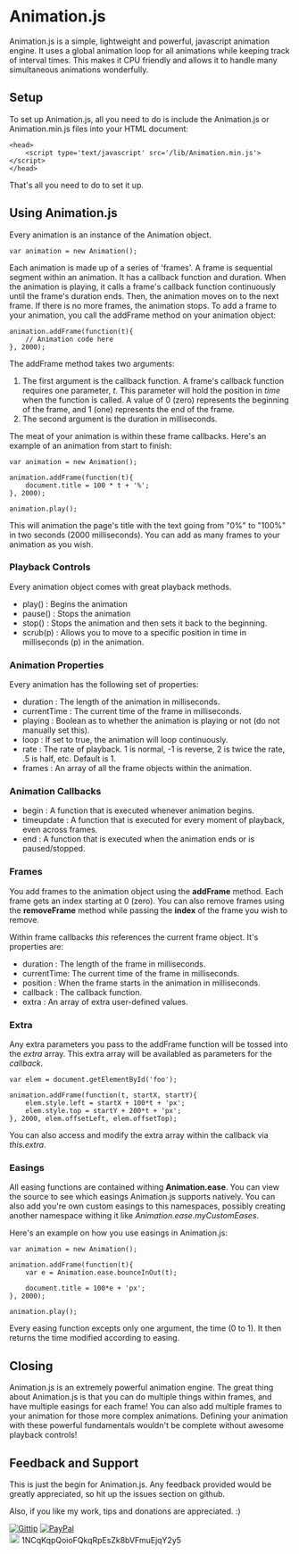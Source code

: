 # Animation.js

Animation.js is a simple, lightweight and powerful, javascript animation engine. It uses a global animation loop for all animations while keeping track of interval times. This makes it CPU friendly and allows it to handle many simultaneous animations wonderfully.

## Setup

To set up Animation.js, all you need to do is include the Animation.js or Animation.min.js files into your HTML document:

	<head>
		<script type='text/javascript' src='/lib/Animation.min.js'></script>
	</head>

That's all you need to do to set it up.

## Using Animation.js

Every animation is an instance of the Animation object.

	var animation = new Animation();

Each animation is made up of a series of 'frames'. A frame is sequential segment within an animation. It has a callback function and duration.
When the animation is playing, it calls a frame's callback function continuously until the frame's duration ends. Then, the animation moves on
to the next frame. If there is no more frames, the animation stops. To add a frame to your animation, you call the addFrame method on your
animation object: 

	animation.addFrame(function(t){
		// Animation code here
	}, 2000);

The addFrame method takes two arguments:

1. The first argument is the callback function. A frame's callback function requires one parameter, *t*. This parameter will hold the position 
in *time* when the function is called. A value of 0 (zero) represents the beginning of the frame, and 1 (one) represents the end of the frame.
2. The second argument is the duration in milliseconds.

The meat of your animation is within these frame callbacks. Here's an example of an animation from start to finish:

	var animation = new Animation();
	
	animation.addFrame(function(t){
		document.title = 100 * t + '%';
	}, 2000);
	
	animation.play();

This will animation the page's title with the text going from "0%" to "100%" in two seconds (2000 milliseconds). 
You can add as many frames to your animation as you wish.

### Playback Controls

Every animation object comes with great playback methods.

- play() : Begins the animation
- pause() : Stops the animation
- stop() : Stops the animation and then sets it back to the beginning.
- scrub(p) : Allows you to move to a specific position in time in milliseconds (p) in the animation.

### Animation Properties

Every animation has the following set of properties:

- duration : The length of the animation in milliseconds.
- currentTime : The current time of the frame in milliseconds.
- playing : Boolean as to whether the animation is playing or not (do not manually set this).
- loop : If set to true, the animation will loop continuously.
- rate : The rate of playback. 1 is normal, -1 is reverse, 2 is twice the rate, .5 is half, etc. Default is 1.
- frames : An array of all the frame objects within the animation.

### Animation Callbacks

- begin : A function that is executed whenever animation begins.
- timeupdate : A function that is executed for every moment of playback, even across frames.
- end : A function that is executed when the animation ends or is paused/stopped.

### Frames

You add frames to the animation object using the **addFrame** method.
Each frame gets an index starting at 0 (zero). 
You can also remove frames using the **removeFrame** method while passing the **index** of the frame you wish to remove.

Within frame callbacks *this* references the current frame object. It's properties are:

- duration : The length of the frame in milliseconds.
- currentTime: The current time of the frame in milliseconds.
- position : When the frame starts in the animation in milliseconds.
- callback : The callback function.
- extra : An array of extra user-defined values.

### Extra

Any extra parameters you pass to the addFrame function will be tossed into the *extra* array. 
This extra array will be availabled as parameters for the *callback*.

	var elem = document.getElementById('foo');
	
	animation.addFrame(function(t, startX, startY){
		elem.style.left = startX + 100*t + 'px';
		elem.style.top = startY + 200*t + 'px';
	}, 2000, elem.offsetLeft, elem.offsetTop);

You can also access and modify the extra array within the callback via *this.extra*.

### Easings

All easing functions are contained withing **Animation.ease**. You can view the source to see which easings Animation.js supports natively.
You can also add you're own custom easings to this namespaces, possibly creating another namespace withing it like *Animation.ease.myCustomEases*.

Here's an example on how you use easings in Animation.js:

	var animation = new Animation();
	
	animation.addFrame(function(t){
		var e = Animation.ease.bounceInOut(t);
		
		document.title = 100*e + 'px';
	}, 2000);
	
	animation.play();

Every easing function excepts only one argument, the time (0 to 1). It then returns the time modified according to easing.

## Closing

Animation.js is an extremely powerful animation engine. 
The great thing about Animation.js is that you can do multiple things within frames, and have multiple easings for each frame!
You can also add multiple frames to your animation for those more complex animations.
Defining your animation with these powerful fundamentals wouldn't be complete without awesome playback controls!

## Feedback and Support

This is just the begin for Animation.js. Any feedback provided would be greatly appreciated, so hit up the issues section on github.

Also, if you like my work, tips and donations are appreciated. :)

[![Gittip](https://www.gittip.com/assets/8.0.8/logo.png)](https://www.gittip.com/samholmes/)
[![PayPal](https://www.paypalobjects.com/en_US/i/btn/btn_donate_LG.gif)](https://www.paypal.com/cgi-bin/webscr?cmd=_donations&business=SJCCMHKZLMSX2&lc=US&item_name=Animation%2ejs&currency_code=USD&bn=PP%2dDonationsBF%3abtn_donate_LG%2egif%3aNonHosted)  
[<img src="https://en.bitcoin.it/w/images/en/c/c4/BC_Logotype_Reverse.png" height='18'>](bitcoin:1NCqKqpQoioFQkqRpEsZk8bVFmuEjqY2y5) 1NCqKqpQoioFQkqRpEsZk8bVFmuEjqY2y5
